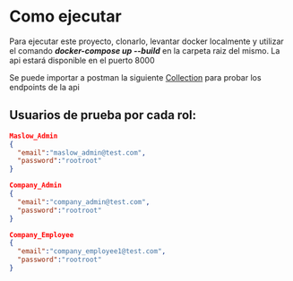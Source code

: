 # Como ejecutar

Para ejecutar este proyecto, clonarlo, levantar docker localmente y utilizar el comando ***docker-compose up --build*** en la carpeta raiz del mismo. La api estará disponible en el puerto 8000

Se puede importar a postman la siguiente [Collection](https://github.com/leodrk/maslow-challenge/blob/master/postman/Maslow_Challenge.json) para probar los endpoints de la api

## Usuarios de prueba por cada rol:

```json
Maslow_Admin
{
  "email":"maslow_admin@test.com",
  "password":"rootroot"
}

Company_Admin
{
  "email":"company_admin@test.com",
  "password":"rootroot"
}

Company_Employee
{
  "email":"company_employee1@test.com",
  "password":"rootroot"
}
```
